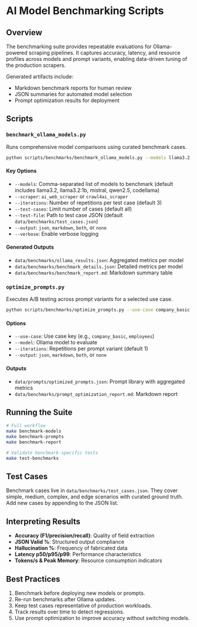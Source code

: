 # AI Model Benchmarking Scripts

## Overview

The benchmarking suite provides repeatable evaluations for Ollama-powered scraping
pipelines. It captures accuracy, latency, and resource profiles across models and
prompt variants, enabling data-driven tuning of the production scrapers.

Generated artifacts include:

- Markdown benchmark reports for human review
- JSON summaries for automated model selection
- Prompt optimization results for deployment

## Scripts

### `benchmark_ollama_models.py`

Runs comprehensive model comparisons using curated benchmark cases.

```bash
python scripts/benchmarks/benchmark_ollama_models.py --models llama3.2,mistral --output both
```

#### Key Options

- `--models`: Comma-separated list of models to benchmark (default includes llama3.2, llama3.2:1b, mistral, qwen2.5, codellama)
- `--scraper`: `ai_web_scraper` or `crawl4ai_scraper`
- `--iterations`: Number of repetitions per test case (default 3)
- `--test-cases`: Limit number of cases (default all)
- `--test-file`: Path to test case JSON (default `data/benchmarks/test_cases.json`)
- `--output`: `json`, `markdown`, `both`, or `none`
- `--verbose`: Enable verbose logging

#### Generated Outputs

- `data/benchmarks/ollama_results.json`: Aggregated metrics per model
- `data/benchmarks/benchmark_details.json`: Detailed metrics per model
- `data/benchmarks/benchmark_report.md`: Markdown summary table

### `optimize_prompts.py`

Executes A/B testing across prompt variants for a selected use case.

```bash
python scripts/benchmarks/optimize_prompts.py --use-case company_basic --model llama3.2 --output both
```

#### Options

- `--use-case`: Use case key (e.g., `company_basic`, `employees`)
- `--model`: Ollama model to evaluate
- `--iterations`: Repetitions per prompt variant (default 1)
- `--output`: `json`, `markdown`, `both`, or `none`

#### Outputs

- `data/prompts/optimized_prompts.json`: Prompt library with aggregated metrics
- `data/benchmarks/prompt_optimization_report.md`: Markdown report

## Running the Suite

```bash
# Full workflow
make benchmark-models
make benchmark-prompts
make benchmark-report

# Validate benchmark-specific tests
make test-benchmarks
```

## Test Cases

Benchmark cases live in `data/benchmarks/test_cases.json`. They cover
simple, medium, complex, and edge scenarios with curated ground truth. Add
new cases by appending to the JSON list.

## Interpreting Results

- **Accuracy (F1/precision/recall)**: Quality of field extraction
- **JSON Valid %**: Structured output compliance
- **Hallucination %**: Frequency of fabricated data
- **Latency p50/p95/p99**: Performance characteristics
- **Tokens/s & Peak Memory**: Resource consumption indicators

## Best Practices

1. Benchmark before deploying new models or prompts.
2. Re-run benchmarks after Ollama updates.
3. Keep test cases representative of production workloads.
4. Track results over time to detect regressions.
5. Use prompt optimization to improve accuracy without switching models.
